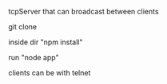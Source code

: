 tcpServer that can broadcast between clients


git clone

inside dir "npm install"

run "node app"


clients can be with telnet
